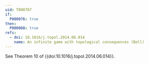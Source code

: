 ```yaml
---
uid: T000707
if:
  P000076: true
then:
  P000088: true
refs:
  - doi: 10.1016/j.topol.2014.06.014
    name: An infinite game with topological consequences (Bell)
---
```


See Theorem 10 of {{doi:10.1016/j.topol.2014.06.014}}.
